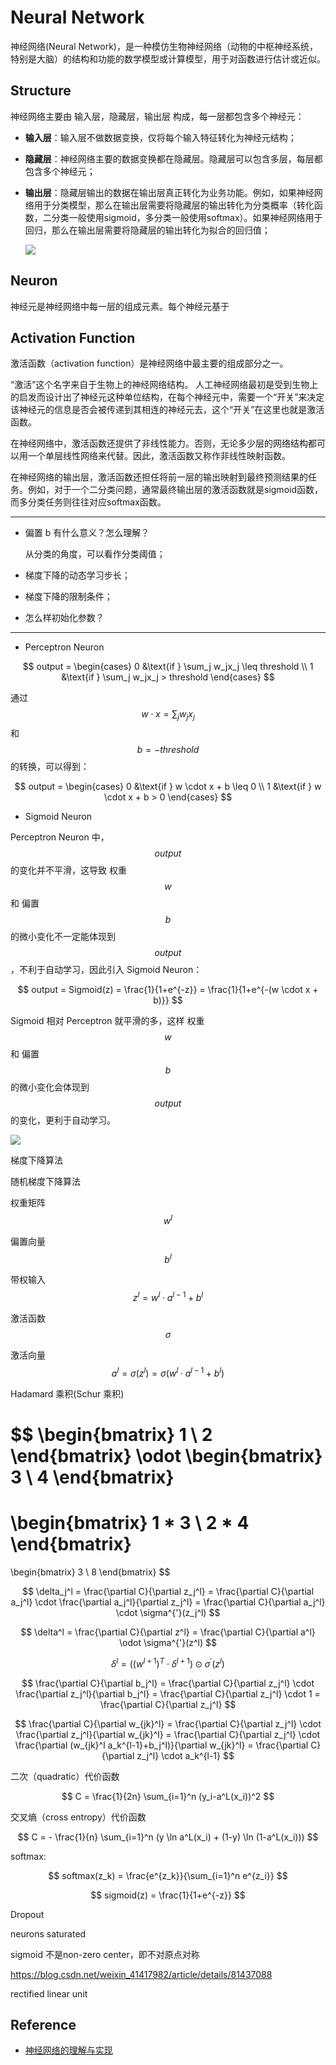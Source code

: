 <!-- toc -->

# Neural Network

神经网络(Neural Network)，是一种模仿生物神经网络（动物的中枢神经系统，特别是大脑）的结构和功能的数学模型或计算模型，用于对函数进行估计或近似。

## Structure

神经网络主要由 输入层，隐藏层，输出层 构成，每一层都包含多个神经元：

- **输入层**：输入层不做数据变换，仅将每个输入特征转化为神经元结构；
- **隐藏层**：神经网络主要的数据变换都在隐藏层。隐藏层可以包含多层，每层都包含多个神经元；
- **输出层**：隐藏层输出的数据在输出层真正转化为业务功能。例如，如果神经网络用于分类模型，那么在输出层需要将隐藏层的输出转化为分类概率（转化函数，二分类一般使用sigmoid，多分类一般使用softmax）。如果神经网络用于回归，那么在输出层需要将隐藏层的输出转化为拟合的回归值；

   ![](https://tva1.sinaimg.cn/large/006y8mN6gy1g8qimjxdywj30gk0b1aab.jpg)

## Neuron

神经元是神经网络中每一层的组成元素。每个神经元基于

## Activation Function

激活函数（activation function）是神经网络中最主要的组成部分之一。

“激活”这个名字来自于生物上的神经网络结构。 人工神经网络最初是受到生物上的启发而设计出了神经元这种单位结构，在每个神经元中，需要一个“开关”来决定该神经元的信息是否会被传递到其相连的神经元去，这个“开关”在这里也就是激活函数。

在神经网络中，激活函数还提供了非线性能力。否则，无论多少层的网络结构都可以用一个单层线性网络来代替。因此，激活函数又称作非线性映射函数。

在神经网络的输出层，激活函数还担任将前一层的输出映射到最终预测结果的任务。例如，对于一个二分类问题，通常最终输出层的激活函数就是sigmoid函数，而多分类任务则往往对应softmax函数。

---




- 偏置 b 有什么意义？怎么理解？

    从分类的角度，可以看作分类阈值；
    
- 梯度下降的动态学习步长；

- 梯度下降的限制条件；

- 怎么样初始化参数？

---

- Perceptron Neuron

$$
output = \begin{cases}
   0 &\text{if } \sum_j w_jx_j \leq threshold \\
   1 &\text{if } \sum_j w_jx_j > threshold
\end{cases}
$$

通过 $$ w \cdot x = \sum_j w_jx_j $$ 和 $$ b = - threshold $$ 的转换，可以得到：

$$
output = \begin{cases}
   0 &\text{if } w \cdot x + b \leq 0 \\
   1 &\text{if } w \cdot x + b > 0
\end{cases}
$$

- Sigmoid Neuron

Perceptron Neuron 中，$$output$$ 的变化并不平滑，这导致 权重$$w$$ 和 偏置$$b$$ 的微小变化不一定能体现到 $$output$$，不利于自动学习，因此引入 Sigmoid Neuron：

$$
output = Sigmoid(z) = \frac{1}{1+e^{-z}} = \frac{1}{1+e^{-(w \cdot x + b)}}
$$

Sigmoid 相对 Perceptron 就平滑的多，这样 权重$$w$$ 和 偏置$$b$$ 的微小变化会体现到 $$output$$ 的变化，更利于自动学习。

![](https://tva1.sinaimg.cn/large/006y8mN6gy1g8il3ob1f1j30hs0dc0sv.jpg)

梯度下降算法

随机梯度下降算法



权重矩阵 $$\displaystyle w^l$$

偏置向量 $$\displaystyle b^l$$

带权输入 $$\displaystyle z^l = w^l \cdot a^{l-1} + b^l$$

激活函数 $$\displaystyle \sigma$$

激活向量 $$\displaystyle a^l = \sigma(z^l) = \sigma(w^l \cdot a^{l-1} + b^l)$$



Hadamard 乘积(Schur 乘积)

$$
\begin{bmatrix} 1 \\ 2 \end{bmatrix}
\odot
\begin{bmatrix} 3 \\ 4 \end{bmatrix}
= 
\begin{bmatrix} 1 * 3 \\ 2 * 4 \end{bmatrix}
=
\begin{bmatrix} 3 \\ 8 \end{bmatrix}
$$

$$
\delta_j^l = \frac{\partial C}{\partial z_j^l} = \frac{\partial C}{\partial a_j^l} \cdot \frac{\partial a_j^l}{\partial z_j^l} = \frac{\partial C}{\partial a_j^l} \cdot \sigma^{'}(z_j^l)
$$

$$
\delta^l = \frac{\partial C}{\partial z^l} = \frac{\partial C}{\partial a^l} \odot \sigma^{'}(z^l)
$$

$$
\delta^l = ((w^{l+1})^T \cdot \delta^{l+1}) \odot \sigma^{'}(z^l)
$$

$$
\frac{\partial C}{\partial b_j^l} = \frac{\partial C}{\partial z_j^l} \cdot \frac{\partial z_j^l}{\partial b_j^l} = \frac{\partial C}{\partial z_j^l} \cdot 1 = \frac{\partial C}{\partial z_j^l}
$$

$$
\frac{\partial C}{\partial w_{jk}^l} 
= \frac{\partial C}{\partial z_j^l} \cdot \frac{\partial z_j^l}{\partial w_{jk}^l}
= \frac{\partial C}{\partial z_j^l} \cdot \frac{\partial (w_{jk}^l a_k^{l-1}+b_j^l)}{\partial w_{jk}^l}
= \frac{\partial C}{\partial z_j^l} \cdot a_k^{l-1} 
$$


二次（quadratic）代价函数

$$
C = \frac{1}{2n} \sum_{i=1}^n (y_i-a^L(x_i))^2
$$

交叉熵（cross entropy）代价函数

$$
C = - \frac{1}{n} \sum_{i=1}^n (y \ln a^L(x_i) + (1-y) \ln (1-a^L(x_i)))
$$

softmax:

$$
softmax(z_k) = \frac{e^{z_k}}{\sum_{i=1}^n e^{z_i}}
$$

$$
sigmoid(z) = \frac{1}{1+e^{-z}}
$$


Dropout

neurons saturated



sigmoid 不是non-zero center，即不对原点对称

https://blog.csdn.net/weixin_41417982/article/details/81437088

rectified linear unit




## Reference

- [神经网络的理解与实现](https://www.cnblogs.com/lliuye/p/9183914.html)



